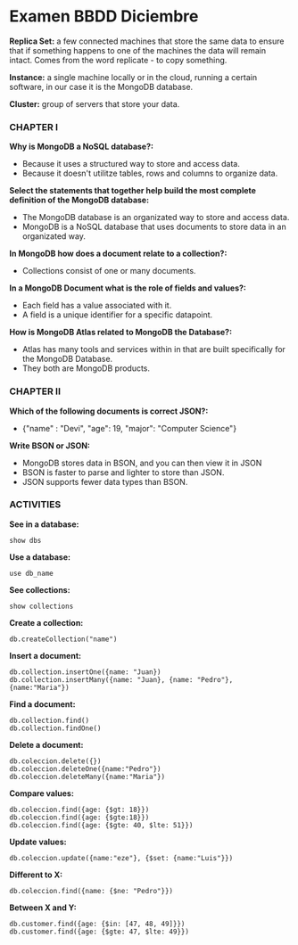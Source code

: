 # Examen BBDD Diciembre

**Replica Set:** a few connected machines that store the same data to ensure that if something happens to one of the machines the data will remain intact. Comes from the word replicate - to copy something.

**Instance:** a single machine locally or in the cloud, running a certain software, in our case it is the MongoDB database.

**Cluster:** group of servers that store your data.

### CHAPTER I

**Why is MongoDB a NoSQL database?:**
- Because it uses a structured way to store and access data.
- Because it doesn't utilitze tables, rows and columns to organize data.

**Select the statements that together help build the most complete definition of the MongoDB database:**
- The MongoDB database is an organizated way to store and access data.
- MongoDB is a NoSQL database that uses documents to store data in an organizated way.

**In MongoDB how does a document relate to a collection?:**
- Collections consist of one or many documents.

**In a MongoDB Document what is the role of fields and values?:**
- Each field has a value associated with it.
- A field is a unique identifier for a specific datapoint.

**How is MongoDB Atlas related to MongoDB the Database?:**
- Atlas has many tools and services within in that are built specifically for the MongoDB Database.
- They both are MongoDB products.

### CHAPTER II

**Which of the following documents is correct JSON?:**

- {"name" : "Devi", "age": 19, "major": "Computer Science"}

**Write BSON or JSON:** 
- MongoDB stores data in BSON, and you can then view it in JSON
- BSON is faster to parse and lighter to store than JSON.
- JSON supports fewer data types than BSON.

### ACTIVITIES

**See in a database:**
```
show dbs
```
**Use a database:**
```
use db_name
```
**See collections:** 
```
show collections
```
**Create a collection:**
```
db.createCollection("name")
```
**Insert a document:**
```
db.collection.insertOne({name: "Juan})
db.collection.insertMany({name: "Juan}, {name: "Pedro"}, {name:"Maria"})
```
**Find a document:**
```
db.collection.find()
db.collection.findOne()
```
**Delete a document:**
```
db.coleccion.delete({})
db.coleccion.deleteOne({name:"Pedro"})
db.coleccion.deleteMany({name:"Maria"})
```
**Compare values:**
```
db.coleccion.find({age: {$gt: 18}})
db.coleccion.find({age: {$gte:18}})
db.coleccion.find({age: {$gte: 40, $lte: 51}})
```
**Update values:** 
```
db.coleccion.update({name:"eze"}, {$set: {name:"Luis"}})
```
**Different to X:**
```
db.coleccion.find({name: {$ne: "Pedro"}})
```
**Between X and Y:**
```
db.customer.find({age: {$in: [47, 48, 49]}})
db.customer.find({age: {$gte: 47, $lte: 49}})
```
